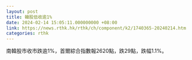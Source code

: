 ```yaml
---
layout: post
title: 韓股低收逾1%
date: 2024-02-14 15:05:11.000000000 +08:00
link: https://news.rthk.hk/rthk/ch/component/k2/1740365-20240214.htm
categories: rthk
---
```


南韓股市收市跌逾1%，首爾綜合指數報2620點，跌29點，跌幅1.1%。
